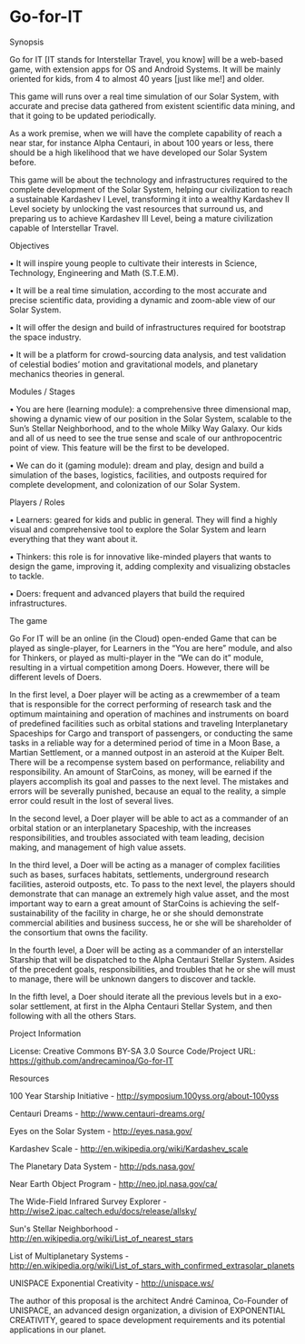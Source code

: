 Go-for-IT
=========

Synopsis

Go for IT [IT stands for Interstellar Travel, you know] will be a web-based game, with extension apps for OS and Android Systems. It will be mainly oriented for kids, from 4 to almost 40 years [just like me!] and older.

This game will runs over a real time simulation of our Solar System, with accurate and precise data gathered from existent scientific data mining, and that it going to be updated periodically.

As a work premise, when we will have the complete capability of reach a near star, for instance Alpha Centauri, in about 100 years or less, there should be a high likelihood that we have developed our Solar System before.

This game will be about the technology and infrastructures required to the complete development of the Solar System, helping our civilization to reach a sustainable Kardashev I Level, transforming it into a wealthy Kardashev II Level society by unlocking the vast resources that surround us, and preparing us to achieve Kardashev III Level, being a mature civilization capable of Interstellar Travel.

Objectives

• It will inspire young people to cultivate their interests in Science, Technology, Engineering and Math (S.T.E.M).

• It will be a real time simulation, according to the most accurate and precise scientific data, providing a dynamic and zoom-able view of our Solar System.

• It will offer the design and build of infrastructures required for bootstrap the space industry.

• It will be a platform for crowd-sourcing data analysis, and test validation of celestial bodies’ motion and gravitational models, and planetary mechanics theories in general.

Modules / Stages

• You are here (learning module):  a comprehensive three dimensional map, showing a dynamic view of our position in the Solar System, scalable to the Sun’s Stellar Neighborhood, and to the whole Milky Way Galaxy. Our kids and all of us need to see the true sense and  scale of our anthropocentric point of view. This feature will be the first to be developed.

• We can do it (gaming module): dream and play, design and build a simulation of the bases, logistics, facilities, and outposts required for complete development, and colonization of our Solar System.

Players / Roles

• Learners: geared for kids and public in general. They will find a highly visual and comprehensive tool to explore the Solar System and learn everything that they want about it.

• Thinkers: this role is for innovative like-minded players that wants to design the game, improving it, adding complexity and visualizing obstacles to tackle.

• Doers: frequent and advanced players that build the required infrastructures.

The game

Go For IT will be an online (in the Cloud) open-ended Game that can be played as single-player, for Learners in the “You are here” module, and also for Thinkers, or played as multi-player in the “We can do it” module, resulting in a virtual competition among Doers. However, there will be different levels of Doers.

In the first level, a Doer player will be acting as a crewmember of a team that is responsible for the correct performing of research task and the optimum maintaining and operation of machines and instruments on board of predefined facilities such as orbital stations and traveling Interplanetary Spaceships for Cargo and transport of passengers, or conducting the same tasks in a reliable way for a determined period of time in a Moon Base, a Martian Settlement, or a manned outpost in an asteroid at the Kuiper Belt.
There will be a recompense system based on performance, reliability and responsibility. An amount of StarCoins, as money, will be earned if the players accomplish its goal and passes to the next level. The mistakes and errors will be severally punished, because an equal to the reality, a simple error could result in the lost of several lives.

In the second level, a Doer player will be able to act as a commander of an orbital station or an interplanetary Spaceship, with the increases responsibilities, and troubles associated with team leading, decision making, and management of high value assets.

In the third level, a Doer will be acting as a manager of complex facilities such as bases, surfaces habitats, settlements, underground research facilities, asteroid outposts, etc. To pass to the next level, the players should demonstrate that can manage an extremely high value asset, and the most important way to earn a great amount of StarCoins is achieving the self-sustainability of the facility in charge, he or she should demonstrate commercial abilities and business success, he or she will be shareholder of the consortium that owns the facility. 

In the fourth level, a Doer will be acting as a commander of an interstellar Starship that will be dispatched to the Alpha Centauri Stellar System. Asides of the precedent goals, responsibilities, and troubles that he or she will must to manage, there will be unknown dangers to discover and tackle.

In the fifth level, a Doer should iterate all the previous levels but in a exo-solar settlement, at first in the Alpha Centauri Stellar System, and then following with all the others Stars.

Project Information

License: Creative Commons BY-SA 3.0
Source Code/Project URL: https://github.com/andrecaminoa/Go-for-IT

Resources

100 Year Starship Initiative - http://symposium.100yss.org/about-100yss

Centauri Dreams - http://www.centauri-dreams.org/

Eyes on the Solar System - http://eyes.nasa.gov/

Kardashev Scale - http://en.wikipedia.org/wiki/Kardashev_scale

The Planetary Data System - http://pds.nasa.gov/

Near Earth Object Program - http://neo.jpl.nasa.gov/ca/

The Wide-Field Infrared Survey Explorer - http://wise2.ipac.caltech.edu/docs/release/allsky/

Sun's Stellar Neighborhood - http://en.wikipedia.org/wiki/List_of_nearest_stars

List of Multiplanetary Systems - http://en.wikipedia.org/wiki/List_of_stars_with_confirmed_extrasolar_planets

UNISPACE Exponential Creativity - http://unispace.ws/

The author of this proposal is the architect André Caminoa, Co-Founder of UNISPACE, an advanced design organization, a division of EXPONENTIAL CREATIVITY, geared to space development requirements and its potential applications in our planet.
